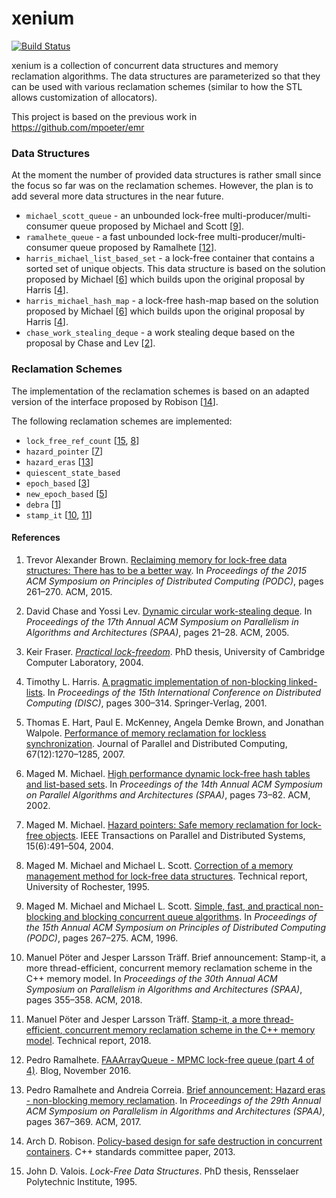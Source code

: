 # xenium

[![Build Status](https://travis-ci.org/mpoeter/xenium.svg?branch=master)](https://travis-ci.org/mpoeter/xenium)

xenium is a collection of concurrent data structures and memory reclamation algorithms.
The data structures are parameterized so that they can be used with various reclamation
schemes (similar to how the STL allows customization of allocators).

This project is based on the previous work in https://github.com/mpoeter/emr

### Data Structures
At the moment the number of provided data structures is rather small since the focus so far
was on the reclamation schemes. However, the plan is to add several more data structures in
the near future.

* `michael_scott_queue` - an unbounded lock-free multi-producer/multi-consumer queue proposed by
Michael and Scott \[[9](#ref-michael-1996)\].
* `ramalhete_queue` - a fast unbounded lock-free multi-producer/multi-consumer queue proposed by
Ramalhete \[[12](#ref-ramalhete-2016)\].
* `harris_michael_list_based_set` - a lock-free container that contains a sorted set of unique objects.
This data structure is based on the solution proposed by Michael \[[6](#ref-michael-2002)\] which builds
upon the original proposal by Harris \[[4](#ref-harris-2001)\].
* `harris_michael_hash_map` - a lock-free hash-map based on the solution proposed by Michael
\[[6](#ref-michael-2002)\] which builds upon the original proposal by Harris \[[4](#ref-harris-2001)\].
* `chase_work_stealing_deque` - a work stealing deque based on the proposal by
Chase and Lev \[[2](#ref-chase-2005)\].

### Reclamation Schemes

The implementation of the reclamation schemes is based on an adapted version of the interface
proposed by Robison \[[14](#ref-robison-2013)\].

The following reclamation schemes are implemented:
* `lock_free_ref_count` \[[15](#ref-valois-1995), [8](#ref-michael-1995)\]
* `hazard_pointer` \[[7](#ref-michael-2004)\]
* `hazard_eras` \[[13](#ref-ramalhete-2017)\]
* `quiescent_state_based`
* `epoch_based` \[[3](#ref-fraser-2004)\]
* `new_epoch_based` \[[5](#ref-hart-2007)\]
* `debra` \[[1](#ref-brown-2015)\]
* `stamp_it` \[[10](#ref-pöter-2018), [11](#ref-pöter-2018-tr)\]

#### References

1. <a name="ref-brown-2015"></a>Trevor Alexander Brown.
[Reclaiming memory for lock-free data structures: There has to
be a better way](http://www.cs.utoronto.ca/~tabrown/debra/paper.podc15.pdf).
In *Proceedings of the 2015 ACM Symposium on Principles of Distributed Computing (PODC)*,
pages 261–270. ACM, 2015.

2. <a name="ref-chase-2005"></a>David Chase and Yossi Lev.
[Dynamic circular work-stealing deque](https://www.dre.vanderbilt.edu/~schmidt/PDF/work-stealing-dequeue.pdf).
In *Proceedings of the 17th Annual ACM Symposium on Parallelism in Algorithms and Architectures (SPAA)*,
pages 21–28. ACM, 2005.

3. <a name="ref-fraser-2004"></a>Keir Fraser. [*Practical lock-freedom*](https://www.cl.cam.ac.uk/techreports/UCAM-CL-TR-579.pdf).
PhD thesis, University of Cambridge Computer Laboratory, 2004.

4. <a name="ref-harris-2001"></a>Timothy L. Harris.
[A pragmatic implementation of non-blocking linked-lists](https://www.cl.cam.ac.uk/research/srg/netos/papers/2001-caslists.pdf).
In *Proceedings of the 15th International Conference on Distributed Computing (DISC)*,
pages 300–314. Springer-Verlag, 2001.

5. <a name="ref-hart-2007"></a>Thomas E. Hart, Paul E. McKenney, Angela Demke Brown, and Jonathan Walpole.
[Performance of memory reclamation for lockless synchronization](http://csng.cs.toronto.edu/publication_files/0000/0159/jpdc07.pdf).
Journal of Parallel and Distributed Computing, 67(12):1270–1285, 2007.

6. <a name="ref-michael-2002"></a>Maged M. Michael.
[High performance dynamic lock-free hash tables and list-based sets](http://www.liblfds.org/downloads/white%20papers/%5BHash%5D%20-%20%5BMichael%5D%20-%20High%20Performance%20Dynamic%20Lock-Free%20Hash%20Tables%20and%20List-Based%20Sets.pdf).
In *Proceedings of the 14th Annual ACM Symposium on Parallel Algorithms and Architectures
(SPAA)*, pages 73–82. ACM, 2002.

7. <a name="ref-michael-2004"></a>Maged M. Michael.
[Hazard pointers: Safe memory reclamation for lock-free objects](http://www.cs.otago.ac.nz/cosc440/readings/hazard-pointers.pdf).
IEEE Transactions on Parallel and Distributed Systems, 15(6):491–504, 2004.

8. <a name="ref-michael-1995"></a>Maged M. Michael and Michael L. Scott.
[Correction of a memory management method for lock-free data structures](https://pdfs.semanticscholar.org/cec0/ad7b0fc2d4d6ba45c6212d36217df1ff2bf2.pdf).
Technical report, University of Rochester, 1995.

9. <a name="ref-michael-1996"></a>Maged M. Michael and Michael L. Scott.
[Simple, fast, and practical non-blocking and blocking concurrent queue algorithms](http://www.cs.rochester.edu/~scott/papers/1996_PODC_queues.pdf).
In *Proceedings of the 15th Annual ACM Symposium on Principles of Distributed Computing (PODC)*,
pages 267–275. ACM, 1996.

10. <a name="ref-pöter-2018"></a>Manuel Pöter and Jesper Larsson Träff.
Brief announcement: Stamp-it, a more thread-efficient, concurrent memory reclamation scheme in the C++ memory model.
In *Proceedings of the 30th Annual ACM Symposium on Parallelism in Algorithms and Architectures (SPAA)*,
pages 355–358. ACM, 2018.

11. <a name="ref-pöter-2018-tr"></a>Manuel Pöter and Jesper Larsson Träff.
[Stamp-it, a more thread-efficient, concurrent memory reclamation scheme in the C++ memory model](https://arxiv.org/pdf/1805.08639.pdf).
Technical report, 2018.

12. <a name="ref-ramalhete-2016"></a>Pedro Ramalhete.
[FAAArrayQueue - MPMC lock-free queue (part 4 of 4)](http://concurrencyfreaks.blogspot.com/2016/11/faaarrayqueue-mpmc-lock-free-queue-part.html).
Blog, November 2016.

13. <a name="ref-ramalhete-2017"></a>Pedro Ramalhete and Andreia Correia.
[Brief announcement: Hazard eras - non-blocking memory reclamation](https://github.com/pramalhe/ConcurrencyFreaks/blob/master/papers/hazarderas-2017.pdf).
In *Proceedings of the 29th Annual ACM Symposium on Parallelism in Algorithms and Architectures (SPAA)*,
pages 367–369. ACM, 2017.

14. <a name="ref-robison-2013"></a>Arch D. Robison.
[Policy-based design for safe destruction in concurrent containers](http://www.open-std.org/jtc1/sc22/wg21/docs/papers/2013/n3712.pdf).
C++ standards committee paper, 2013.

15. <a name="ref-valois-1995"></a>John D. Valois. *Lock-Free Data Structures*. PhD thesis, Rensselaer Polytechnic Institute, 1995.
